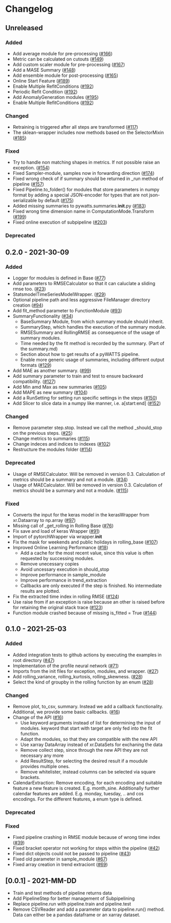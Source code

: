 # Changelog

## Unreleased

### Added
* Add average module for pre-processing ([#166](https://github.com/KIT-IAI/pyWATTS/issues/166))
* Metric can be calculated on cutouts ([#149](https://github.com/KIT-IAI/pyWATTS/issues/149))
* Add custom scaler module for pre-processing ([#167](https://github.com/KIT-IAI/pyWATTS/issues/167))
* Add a MASE Summary ([#148](https://github.com/KIT-IAI/pyWATTS/issues/148))
* Add ensemble module for post-processing ([#165](https://github.com/KIT-IAI/pyWATTS/issues/165))
* Online Start Feature ([#189](https://github.com/KIT-IAI/pyWATTS/issues/189))
* Enable Multiple RefitConditions ([#192](https://github.com/KIT-IAI/pyWATTS/issues/192))
* Periodic Refit Condition ([#192](https://github.com/KIT-IAI/pyWATTS/issues/192))
* Add AnomalyGeneration modules ([#195](https://github.com/KIT-IAI/pyWATTS/issues/195))
* Enable Multiple RefitConditions ([#192](https://github.com/KIT-IAI/pyWATTS/issues/192))

### Changed
* Retraining is triggered after all steps are transformed ([#117](https://github.com/KIT-IAI/pyWATTS/issues/117))
* The sklean-wrapper includes now methods based on the SelectorMixin ([#185](https://github.com/KIT-IAI/pyWATTS/issues/185))


### Fixed
* Try to handle non matching shapes in metrics. If not possible raise an exception.  ([#154](https://github.com/KIT-IAI/pyWATTS/issues/154))
* Fixed Sampler-module, samples now in forwarding direction ([#174](https://github.com/KIT-IAI/pyWATTS/issues/174))
* Fixed wrong check of if summary should be returned in _run method of pipeline ([#157](https://github.com/KIT-IAI/pyWATTS/issues/157))
* Fixed Pipeline.to_folder() for modules that store parameters in numpy format by adding a special JSON-encoder for types that are not json-serializable by default ([#175](https://github.com/KIT-IAI/pyWATTS/issues/175))
* Added missing summaries to pywatts.summaries.__init__.py ([#183](https://github.com/KIT-IAI/pyWATTS/issues/183))
* Fixed wrong time dimension name in ComputationMode.Transform ([#199](https://github.com/KIT-IAI/pyWATTS/issues/199))
* Fixed online execution of subpipeline ([#203](https://github.com/KIT-IAI/pyWATTS/issues/203))


### Deprecated

## 0.2.0 - 2021-30-09

### Added
* Logger for modules is defined in Base  ([#77](https://github.com/KIT-IAI/pyWATTS/issues/77))
* Add parameters to RMSECalculator so that it can caluclate a sliding rmse too. ([#23](https://github.com/KIT-IAI/pyWATTS/issues/23))
* StatsmodelTimeSeriesModelWrapper.  ([#29](https://github.com/KIT-IAI/pyWATTS/issues/29))
* Optional pipeline path and less aggressive FileManager directory creation ([#94](https://github.com/KIT-IAI/pyWATTS/issues/94)) 
* Add fit_method parameter to FunctionModule ([#93](https://github.com/KIT-IAI/pyWATTS/issues/93))
* SummaryFunctionality ([#34](https://github.com/KIT-IAI/pyWATTS/issues/34))
  * BaseSummary Module, from which summary module should inherit.
  * SummaryStep, which handles the execution of the summary module.
  * RMSESummary and RollingRMSE as consequence of the usage of summary modules.
  * Time needed by the fit method is recorded by the summary. (Part of the summary.md)
  * Section about how to get results of a pyWATTS pipeline.
  * Enable more generic usage of summaries, including different output formats ([#129](https://github.com/KIT-IAI/pyWATTS/issues/129))
* Add MAE as another summary. ([#99](https://github.com/KIT-IAI/pyWATTS/issues/99))
* Add summary parameter to train and test to ensure backward compatibility. ([#127](https://github.com/KIT-IAI/pyWATTS/issues/127))
* Add Min amd Max as new summaries ([#105](https://github.com/KIT-IAI/pyWATTS/issues/105))
* Add MAPE as new summary ([#104](https://github.com/KIT-IAI/pyWATTS/issues/104))
* Add a RunSetting for setting run specific settings in the steps ([#150](https://github.com/KIT-IAI/pyWATTS/issues/150))
* Add Slicer to slice data in a numpy like manner, i.e. a[start:end] ([#152](https://github.com/KIT-IAI/pyWATTS/issues/152))

### Changed
* Remove parameter step.stop. Instead we call the method _should_stop on the previous steps. ([#25](https://github.com/KIT-IAI/pyWATTS/issues/25))
* Change metrics to summaries ([#115](https://github.com/KIT-IAI/pyWATTS/issues/115))
* Change indeces and indices to indexes  ([#102](https://github.com/KIT-IAI/pyWATTS/issues/102))
* Restructure the modules folder  ([#114](https://github.com/KIT-IAI/pyWATTS/issues/114))

### Deprecated
* Usage of RMSECalculator. Will be removed in version 0.3. Calculation of metrics should be a summary and not a module. ([#34](https://github.com/KIT-IAI/pyWATTS/issues/34))
* Usage of MAECalculator. Will be removed in version 0.3. Calculation of metrics should be a summary and not a module. ([#115](https://github.com/KIT-IAI/pyWATTS/issues/115))

### Fixed
* Converts the input for the keras model in the kerasWrapper from xr.Dataarray to np.array ([#97](https://github.com/KIT-IAI/pyWATTS/issues/97))
* Missing call of _get_rolling in Rolling Base  ([#76](https://github.com/KIT-IAI/pyWATTS/issues/76))
* Fix save and load of keras Wrapper  ([#91](https://github.com/KIT-IAI/pyWATTS/issues/91))
* Import of pytorchWrapper via wrapper.__init__
* Fix the mask for weekends and public holidays in rolling_base  ([#107](https://github.com/KIT-IAI/pyWATTS/issues/107))
* Improved Online Learning Performance  ([#18](https://github.com/KIT-IAI/pyWATTS/issues/18))
  * Add a cache for the most recent value, since this value is often requested by successing modules.
  * Remove unecessary copies
  * Avoid uncessary execution in should_stop 
  * Improve performance in sample_module
  * Improve performance in trend_extraction
  * Callbacks are only executed if the step is finished. No intermediate results are plotted.
* Fix the extracted time index in rolling RMSE  ([#124](https://github.com/KIT-IAI/pyWATTS/issues/124))
* Use raise from if an exception is raise because an other is raised before for retaining the original stack trace  ([#123](https://github.com/KIT-IAI/pyWATTS/issues/123))
* Function module crashed because of missing is_fitted = True ([#144](https://github.com/KIT-IAI/pyWATTS/issues/144))



## 0.1.0 - 2021-25-03

### Added

  * Added integration tests to github actions by executing the examples in root directory ([#47](https://github.com/KIT-IAI/pyWATTS/issues/47))
  * Implementation of the profile neural network ([#71](https://github.com/KIT-IAI/pyWATTS/issues/47))
  * Imports from the init files for exception, modules, and wrapper. ([#27](https://github.com/KIT-IAI/pyWATTS/issues/27))
  * Add rolling_variance, rolling_kurtosis, rolling_skewness. ([#28](https://github.com/KIT-IAI/pyWATTS/issues/28))
  * Select the kind of groupby in the rolling function by an enum ([#28](https://github.com/KIT-IAI/pyWATTS/issues/28))

### Changed

  * Remove plot, to_csv, summary. Instead we add a callback functionality. Additional, we provide some basic callbacks. ([#16](https://github.com/KIT-IAI/pyWATTS/issues/16))
  * Change of the API  ([#16](https://github.com/KIT-IAI/pyWATTS/issues/16))
    * Use keyword arguments instead of list for determining the input of modules. keyword that start with target are only fed into the fit function.
    * Adapt the modules, so that they are compatible with the new API
    * Use xarray DataArray instead of xr.DataSets for exchaning the data
    * Remove collect step, since through the new API they are not necessary any more
    * Add ResultStep, for selecting the desired result if a moudule provides multiple ones.
    * Remove whitelister, instead columns can be selected via square brackets.
  * CalendarExtraction: Remove encoding, for each encoding and suitable feature a new feature is created. 
    E.g. month_sine. Additionally further calendar features are added. E.g. monday, tuesday, .. and cos encodings. For 
    the different features, a enum type is defined.


### Deprecated

### Fixed

  * Fixed pipeline crashing in RMSE module because of wrong time index ([#39](https://github.com/KIT-IAI/pyWATTS/issues/39))
  * Fixed bracket operator not working for steps within the pipeline ([#42](https://github.com/KIT-IAI/pyWATTS/issues/42))
  * Fixed dict objects could not be passed to pipeline ([#43](https://github.com/KIT-IAI/pyWATTS/issues/43))
  * Fixed old parameter in sample_module  ([#67](https://github.com/KIT-IAI/pyWATTS/issues/67))
  * Fixed array creation in trend extraciont ([#69](https://github.com/KIT-IAI/pyWATTS/issues/69))

## [0.0.1] - 2021-MM-DD

  * Train and test methods of pipeline returns data
  * Add PipelineStep for better management of Subpipelining
  * Replace pipeline.run with pipeline.train and pipeline.test
  * Remove CSVReader and add a parameter data to pipeline.run() method. 
    Data can either be a pandas dataframe or an xarray dataset.
